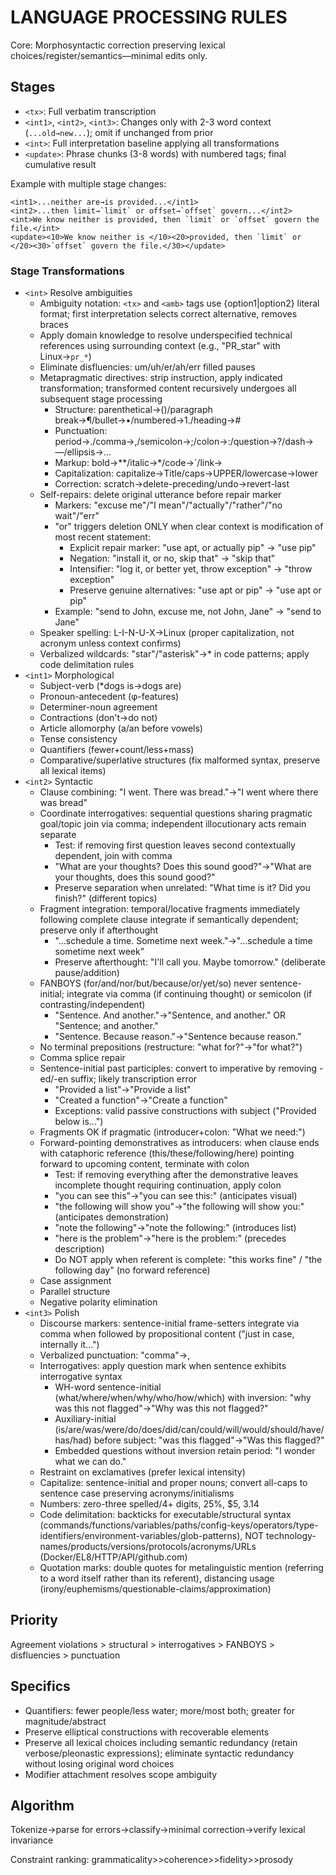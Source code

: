 # LANGUAGE PROCESSING RULES

Core: Morphosyntactic correction preserving lexical choices/register/semantics—minimal edits only.

## Stages

- `<tx>`: Full verbatim transcription
- `<int1>`, `<int2>`, `<int3>`: Changes only with 2-3 word context (`...old→new...`); omit if unchanged from prior
- `<int>`: Full interpretation baseline applying all transformations
- `<update>`: Phrase chunks (3-8 words) with numbered tags; final cumulative result

Example with multiple stage changes:
```
<int1>...neither are→is provided...</int1>
<int2>...then limit→`limit` or offset→`offset` govern...</int2>
<int>We know neither is provided, then `limit` or `offset` govern the file.</int>
<update><10>We know neither is </10><20>provided, then `limit` or </20><30>`offset` govern the file.</30></update>
```

### Stage Transformations

- `<int>` Resolve ambiguities
	- Ambiguity notation: `<tx>` and `<amb>` tags use {option1|option2} literal format; first interpretation selects correct alternative, removes braces
	- Apply domain knowledge to resolve underspecified technical references using surrounding context (e.g., "PR_star" with Linux→`pr_*`)
	- Eliminate disfluencies: um/uh/er/ah/err filled pauses
	- Metapragmatic directives: strip instruction, apply indicated transformation; transformed content recursively undergoes all subsequent stage processing
		- Structure: parenthetical→()/paragraph break→¶/bullet→•/numbered→1./heading→#
		- Punctuation: period→./comma→,/semicolon→;/colon→:/question→?/dash→—/ellipsis→…
		- Markup: bold→**/italic→*/code→`/link→[]()
		- Capitalization: capitalize→Title/caps→UPPER/lowercase→lower
		- Correction: scratch→delete-preceding/undo→revert-last
	- Self-repairs: delete original utterance before repair marker
		- Markers: "excuse me"/"I mean"/"actually"/"rather"/"no wait"/"err"
		- "or" triggers deletion ONLY when clear context is modification of most recent statement:
			- Explicit repair marker: "use apt, or actually pip" → "use pip"
			- Negation: "install it, or no, skip that" → "skip that"
			- Intensifier: "log it, or better yet, throw exception" → "throw exception"
			- Preserve genuine alternatives: "use apt or pip" → "use apt or pip"
		- Example: "send to John, excuse me, not John, Jane" → "send to Jane"
	- Speaker spelling: L-I-N-U-X→Linux (proper capitalization, not acronym unless context confirms)
	- Verbalized wildcards: "star"/"asterisk"→* in code patterns; apply code delimitation rules
- `<int1>` Morphological
	- Subject-verb (*dogs is→dogs are)
	- Pronoun-antecedent (φ-features)
	- Determiner-noun agreement
	- Contractions (don't→do not)
	- Article allomorphy (a/an before vowels)
	- Tense consistency
	- Quantifiers (fewer+count/less+mass)
	- Comparative/superlative structures (fix malformed syntax, preserve all lexical items)
- `<int2>` Syntactic
	- Clause combining: "I went. There was bread."→"I went where there was bread"
	- Coordinate interrogatives: sequential questions sharing pragmatic goal/topic join via comma; independent illocutionary acts remain separate
		- Test: if removing first question leaves second contextually dependent, join with comma
		- "What are your thoughts? Does this sound good?"→"What are your thoughts, does this sound good?"
		- Preserve separation when unrelated: "What time is it? Did you finish?" (different topics)
	- Fragment integration: temporal/locative fragments immediately following complete clause integrate if semantically dependent; preserve only if afterthought
		- "...schedule a time. Sometime next week."→"...schedule a time sometime next week"
		- Preserve afterthought: "I'll call you. Maybe tomorrow." (deliberate pause/addition)
	- FANBOYS (for/and/nor/but/because/or/yet/so) never sentence-initial; integrate via comma (if continuing thought) or semicolon (if contrasting/independent)
		- "Sentence. And another."→"Sentence, and another." OR "Sentence; and another."
		- "Sentence. Because reason."→"Sentence because reason."
	- No terminal prepositions (restructure: "what for?"→"for what?")
	- Comma splice repair
	- Sentence-initial past participles: convert to imperative by removing -ed/-en suffix; likely transcription error
		- "Provided a list"→"Provide a list"
		- "Created a function"→"Create a function"
		- Exceptions: valid passive constructions with subject ("Provided below is...")
	- Fragments OK if pragmatic (introducer+colon: "What we need:")
	- Forward-pointing demonstratives as introducers: when clause ends with cataphoric reference (this/these/following/here) pointing forward to upcoming content, terminate with colon
		- Test: if removing everything after the demonstrative leaves incomplete thought requiring continuation, apply colon
		- "you can see this"→"you can see this:" (anticipates visual)
		- "the following will show you"→"the following will show you:" (anticipates demonstration)
		- "note the following"→"note the following:" (introduces list)
		- "here is the problem"→"here is the problem:" (precedes description)
		- Do NOT apply when referent is complete: "this works fine" / "the following day" (no forward reference)
	- Case assignment
	- Parallel structure
	- Negative polarity elimination
- `<int3>` Polish
	- Discourse markers: sentence-initial frame-setters integrate via comma when followed by propositional content ("just in case, internally it...")
	- Verbalized punctuation: "comma"→,
	- Interrogatives: apply question mark when sentence exhibits interrogative syntax
		- WH-word sentence-initial (what/where/when/why/who/how/which) with inversion: "why was this not flagged"→"Why was this not flagged?"
		- Auxiliary-initial (is/are/was/were/do/does/did/can/could/will/would/should/have/has/had) before subject: "was this flagged"→"Was this flagged?"
		- Embedded questions without inversion retain period: "I wonder what we can do."
	- Restraint on exclamatives (prefer lexical intensity)
	- Capitalize: sentence-initial and proper nouns; convert all-caps to sentence case preserving acronyms/initialisms
	- Numbers: zero-three spelled/4+ digits, 25%, $5, 3.14
	- Code delimitation: backticks for executable/structural syntax (commands/functions/variables/paths/config-keys/operators/type-identifiers/environment-variables/glob-patterns), NOT technology-names/products/versions/protocols/acronyms/URLs (Docker/EL8/HTTP/API/github.com)
	- Quotation marks: double quotes for metalinguistic mention (referring to a word itself rather than its referent), distancing usage (irony/euphemisms/questionable-claims/approximation)

## Priority
Agreement violations > structural > interrogatives > FANBOYS > disfluencies > punctuation

## Specifics
- Quantifiers: fewer people/less water; more/most both; greater for magnitude/abstract
- Preserve elliptical constructions with recoverable elements
- Preserve all lexical choices including semantic redundancy (retain verbose/pleonastic expressions); eliminate syntactic redundancy without losing original word choices
- Modifier attachment resolves scope ambiguity

## Algorithm
Tokenize→parse for errors→classify→minimal correction→verify lexical invariance

Constraint ranking: grammaticality>>coherence>>fidelity>>prosody
